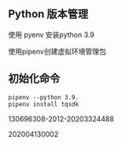 ## Python 版本管理

使用 pyenv 安装python 3.9

使用pipenv创建虚拟环境管理包

## 初始化命令

```
pipenv --python 3.9.
pipenv install tqsdk
```

130696308-2012-20203324488

202004130002

  

